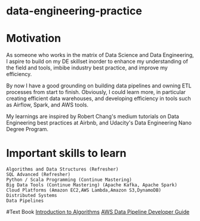 # data-engineering-practice

# Motivation
As someone who works in the matrix of Data Science and Data Engineering, I aspire to build on my DE skillset inorder to enhance my understanding of the field and tools, imbibe industry best practice, and improve my efficiency. 

By now I have a good grounding on building data pipelines and owning ETL processes from start to finish. Obviously, I could learn more, in particular creating efficient data warehouses, and developing efficiency in tools such as Airflow, Spark, and AWS tools. 

My learnings are inspired by Robert Chang's medium tutorials on Data Engineering best practices at Airbnb, and Udacity's Data Engineering Nano Degree Program.

# Important skills to learn
```
Algorithms and Data Structures (Refresher)
SQL Advanced (Refresher)
Python / Scala Programming (Continue Mastering)
Big Data Tools (Continue Mastering) (Apache Kafka, Apache Spark)
Cloud Platforms (Amazon EC2,AWS Lambda,Amazon S3,DynamoDB)
Distributed Systems 
Data Pipelines
```
#Text Book
[Introduction to Algorithms](https://amzn.to/2CvJvpq)
[AWS Data Pipeline Developer Guide](https://www.amazon.com/AWS-Data-Pipeline-Developer-Guide-ebook/dp/B07644C8TH/ref=sr_1_6?crid=2TJLFTBC1DQEY&dchild=1&keywords=data+engineering&qid=1592077019&sprefix=data+engin%2Caps%2C337&sr=8-6)


